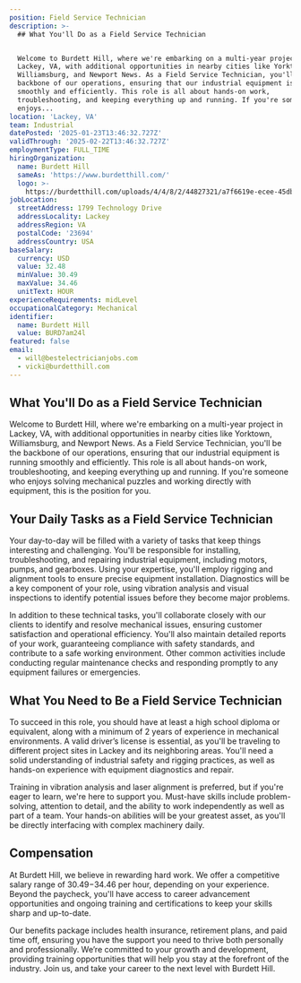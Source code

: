 ```yaml
---
position: Field Service Technician
description: >-
  ## What You'll Do as a Field Service Technician


  Welcome to Burdett Hill, where we're embarking on a multi-year project in
  Lackey, VA, with additional opportunities in nearby cities like Yorktown,
  Williamsburg, and Newport News. As a Field Service Technician, you'll be the
  backbone of our operations, ensuring that our industrial equipment is running
  smoothly and efficiently. This role is all about hands-on work,
  troubleshooting, and keeping everything up and running. If you're someone who
  enjoys...
location: 'Lackey, VA'
team: Industrial
datePosted: '2025-01-23T13:46:32.727Z'
validThrough: '2025-02-22T13:46:32.727Z'
employmentType: FULL_TIME
hiringOrganization:
  name: Burdett Hill
  sameAs: 'https://www.burdetthill.com/'
  logo: >-
    https://burdetthill.com/uploads/4/4/8/2/44827321/a7f6619e-ecee-45db-ac13-7b1bffe6602c-4-5005-c.jpeg
jobLocation:
  streetAddress: 1799 Technology Drive
  addressLocality: Lackey
  addressRegion: VA
  postalCode: '23694'
  addressCountry: USA
baseSalary:
  currency: USD
  value: 32.48
  minValue: 30.49
  maxValue: 34.46
  unitText: HOUR
experienceRequirements: midLevel
occupationalCategory: Mechanical
identifier:
  name: Burdett Hill
  value: BURD7am24l
featured: false
email:
  - will@bestelectricianjobs.com
  - vicki@burdetthill.com
---
```




## What You'll Do as a Field Service Technician

Welcome to Burdett Hill, where we're embarking on a multi-year project in Lackey, VA, with additional opportunities in nearby cities like Yorktown, Williamsburg, and Newport News. As a Field Service Technician, you'll be the backbone of our operations, ensuring that our industrial equipment is running smoothly and efficiently. This role is all about hands-on work, troubleshooting, and keeping everything up and running. If you're someone who enjoys solving mechanical puzzles and working directly with equipment, this is the position for you.

## Your Daily Tasks as a Field Service Technician

Your day-to-day will be filled with a variety of tasks that keep things interesting and challenging. You'll be responsible for installing, troubleshooting, and repairing industrial equipment, including motors, pumps, and gearboxes. Using your expertise, you'll employ rigging and alignment tools to ensure precise equipment installation. Diagnostics will be a key component of your role, using vibration analysis and visual inspections to identify potential issues before they become major problems.

In addition to these technical tasks, you'll collaborate closely with our clients to identify and resolve mechanical issues, ensuring customer satisfaction and operational efficiency. You'll also maintain detailed reports of your work, guaranteeing compliance with safety standards, and contribute to a safe working environment. Other common activities include conducting regular maintenance checks and responding promptly to any equipment failures or emergencies.

## What You Need to Be a Field Service Technician

To succeed in this role, you should have at least a high school diploma or equivalent, along with a minimum of 2 years of experience in mechanical environments. A valid driver’s license is essential, as you'll be traveling to different project sites in Lackey and its neighboring areas. You'll need a solid understanding of industrial safety and rigging practices, as well as hands-on experience with equipment diagnostics and repair.

Training in vibration analysis and laser alignment is preferred, but if you're eager to learn, we're here to support you. Must-have skills include problem-solving, attention to detail, and the ability to work independently as well as part of a team. Your hands-on abilities will be your greatest asset, as you'll be directly interfacing with complex machinery daily.

## Compensation

At Burdett Hill, we believe in rewarding hard work. We offer a competitive salary range of $30.49-$34.46 per hour, depending on your experience. Beyond the paycheck, you'll have access to career advancement opportunities and ongoing training and certifications to keep your skills sharp and up-to-date.

Our benefits package includes health insurance, retirement plans, and paid time off, ensuring you have the support you need to thrive both personally and professionally. We’re committed to your growth and development, providing training opportunities that will help you stay at the forefront of the industry. Join us, and take your career to the next level with Burdett Hill.